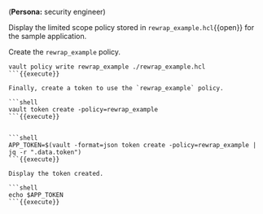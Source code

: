 (**Persona:** security engineer)

Display the limited scope policy stored in `rewrap_example.hcl`{{open}} for the
sample application.

Create the `rewrap_example` policy.

```shell
vault policy write rewrap_example ./rewrap_example.hcl
```{{execute}}

Finally, create a token to use the `rewrap_example` policy.

```shell
vault token create -policy=rewrap_example
```{{execute}}


```shell
APP_TOKEN=$(vault -format=json token create -policy=rewrap_example | jq -r ".data.token")
```{{execute}}

Display the token created.

```shell
echo $APP_TOKEN
```{{execute}}
